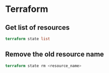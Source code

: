 # Terraform

## Get list of resources
```terraform
terraform state list
```

## Remove the old resource name
```terraform
terraform state rm <resource_name>
```
